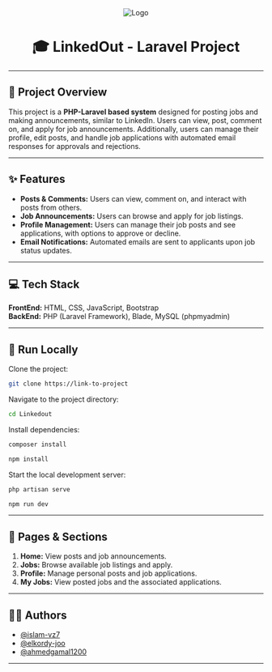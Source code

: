 <div style="text-align: center;">
  <img src="https://i.ibb.co/g964TpP/logo1.png" alt="Logo" />
  <h1>🎓 LinkedOut - Laravel Project</h1>
</div>

---

## 📖 Project Overview

This project is a **PHP-Laravel based system** designed for posting jobs and making announcements, similar to LinkedIn. Users can view, post, comment on, and apply for job announcements. Additionally, users can manage their profile, edit posts, and handle job applications with automated email responses for approvals and rejections.

---

## ✨ Features

- **Posts & Comments:** Users can view, comment on, and interact with posts from others.
- **Job Announcements:** Users can browse and apply for job listings.
- **Profile Management:** Users can manage their job posts and see applications, with options to approve or decline.
- **Email Notifications:** Automated emails are sent to applicants upon job status updates.

---

## 💻 Tech Stack

**FrontEnd:** HTML, CSS, JavaScript, Bootstrap  
**BackEnd:** PHP (Laravel Framework), Blade, MySQL (phpmyadmin)

---

## 🚀 Run Locally

Clone the project:

```bash
git clone https://link-to-project
```

Navigate to the project directory:

```bash
cd Linkedout
```

Install dependencies:

```bash
composer install

npm install
```

Start the local development server:

```bash
php artisan serve

npm run dev
```

---

## 📄 Pages & Sections

1. **Home:** View posts and job announcements.
2. **Jobs:** Browse available job listings and apply.
3. **Profile:** Manage personal posts and job applications.
4. **My Jobs:** View posted jobs and the associated applications.

---

## 👩‍💻 Authors

- [@islam-vz7](https://github.com/Islam-vz7)
- [@elkordy-joo](https://github.com/elkordy-joo)
- [@ahmedgamal1200](https://github.com/ahmedgamal1200)

---